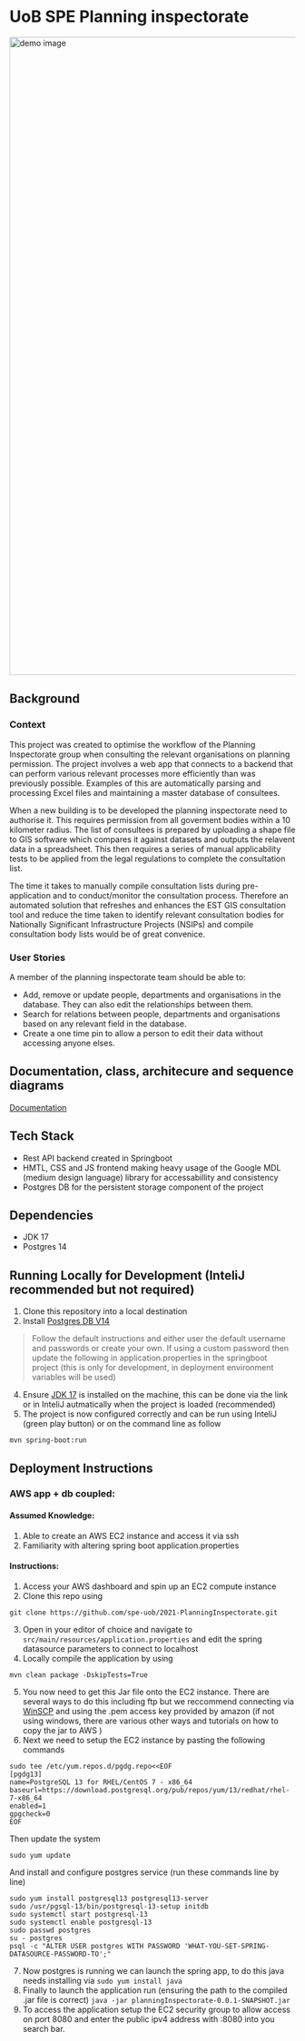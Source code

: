
# UoB SPE Planning inspectorate

<img width="1125" alt="demo image" src="https://user-images.githubusercontent.com/43220609/154694239-1e6750a4-d5aa-45b3-8541-1d598cde2268.png">

## Background
### Context
This project was created to optimise the workflow of the Planning Inspectorate group when consulting the relevant organisations on planning permission. The project involves a web app that connects to a backend that can perform various relevant processes more efficiently than was previously possible. Examples of this are automatically parsing and processing Excel files and maintaining a master database of consultees.

 When a new building is to be developed the planning inspectorate need to authorise it. This requires permission from all goverment bodies within a 10 kilometer radius. The list of consultees is prepared by uploading a shape file to GIS software which compares it against datasets and outputs the relavent data in a spreadsheet. This then requires a series of manual applicability tests to be applied from the legal regulations to complete the consultation list.

The time it takes to manually compile consultation lists during pre-application and to conduct/monitor the consultation process. Therefore an automated solution that refreshes and enhances the EST GIS consultation tool and reduce the time taken to identify relevant consultation bodies for Nationally Significant Infrastructure Projects (NSIPs) and compile consultation body lists would be of great convenice. 

### User Stories

A member of the planning inspectorate team should be able to:

* Add, remove or update people, departments and organisations in the database. They can also edit the relationships between them.
* Search for relations between people, departments and organisations based on any relevant field in the database.
* Create a one time pin to allow a person to edit their data without accessing anyone elses.

## Documentation, class, architecure and sequence diagrams
[Documentation](https://github.com/spe-uob/2021-PlanningInspectorate/blob/11a1a06bcd191bbe62796b09e543b33dbf3c6311/docs/Planning%20Inspectorate%20Documentation.docx)

## Tech Stack
* Rest API backend created in Springboot
* HMTL, CSS and JS frontend making heavy usage of the Google MDL (medium design language) library for accessabillity and consistency
* Postgres DB for the persistent storage component of the project

## Dependencies
* JDK 17
* Postgres 14

## Running Locally for Development (InteliJ recommended but not required)
1. Clone this repository into a local destination
2. Install [Postgres DB V14](https://www.postgresql.org/download/)
> Follow the default instructions and either user the default username and passwords or create your own. If using a custom password then update the following in application.properties in the springboot project (this is only for development, in deployment environment variables will be used)  
4. Ensure [JDK 17](https://openjdk.java.net/install/) is installed on the machine, this can be done via the link or in InteliJ autmatically when the project is loaded (recommended)
5. The project is now configured correctly and can be run using InteliJ (green play button) or on the command line as follow
``` 
mvn spring-boot:run 
```

## Deployment Instructions 
### AWS app + db coupled:
#### Assumed Knowledge:
1. Able to create an AWS EC2 instance and access it via ssh
2. Familiarity with altering spring boot application.properties

#### Instructions:
1. Access your AWS dashboard and spin up an EC2 compute instance
2. Clone this repo using
```
git clone https://github.com/spe-uob/2021-PlanningInspectorate.git
```
3. Open in your editor of choice and navigate to ```src/main/resources/application.properties``` and edit the spring datasource parameters to connect to localhost
4. Locally compile the application by using
``` 
mvn clean package -DskipTests=True
```
5. You now need to get this Jar file onto the EC2 instance. There are several ways to do this including ftp but we reccommend connecting via [WinSCP](https://winscp.net/eng/index.php) and using the .pem access key provided by amazon (if not using windows, there are various other ways and tutorials on how to copy the jar to AWS )
6. Next we need to setup the EC2 instance by pasting the following commands
```
sudo tee /etc/yum.repos.d/pgdg.repo<<EOF
[pgdg13]
name=PostgreSQL 13 for RHEL/CentOS 7 - x86_64
baseurl=https://download.postgresql.org/pub/repos/yum/13/redhat/rhel-7-x86_64
enabled=1
gpgcheck=0
EOF
```
Then update the system
```
sudo yum update
```
And install and configure postgres service (run these commands line by line)
```
sudo yum install postgresql13 postgresql13-server
sudo /usr/pgsql-13/bin/postgresql-13-setup initdb
sudo systemctl start postgresql-13
sudo systemctl enable postgresql-13
sudo passwd postgres
su - postgres
psql -c "ALTER USER postgres WITH PASSWORD 'WHAT-YOU-SET-SPRING-DATASOURCE-PASSWORD-TO';"
```
7. Now postgres is running we can launch the spring app, to do this java needs installing via 
```sudo yum install java```
8. Finally to launch the application run (ensuring the path to the compiled .jar file is correct)
```java -jar planningInspectorate-0.0.1-SNAPSHOT.jar```
9. To access the application setup the EC2 security group to allow access on port 8080 and enter the public ipv4 address with :8080 into you search bar.
